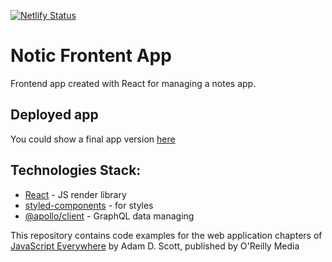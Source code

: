 [![Netlify Status](https://api.netlify.com/api/v1/badges/c7da6375-9458-48f3-bd0d-2493dfcc957c/deploy-status)](https://app.netlify.com/sites/notic/deploys)

# Notic Frontent App
Frontend app created with React for managing a notes app.

## Deployed app
You could show a final app version [here](https://notic.netlify.app/)

## Technologies Stack:

- [React](https://reactjs.org/) - JS render library 
- [styled-components](https://styled-components.com/) - for styles
- [@apollo/client](https://www.apollographql.com/apollo-client/) - GraphQL data managing 

This repository contains code examples for the web application chapters of [JavaScript Everywhere](https://www.jseverywhere.io/) by Adam D. Scott, published by O'Reilly Media